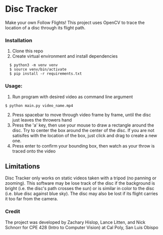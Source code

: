 # Disc Tracker

Make your own Follow Flights! This project uses OpenCV to trace the location of a disc through its flight path.

### Installation

1. Clone this repo
2. Create virtual environment and install dependencies

```
  $ python3 -m venv venv
  $ source venv/bin/activate
  $ pip install -r requirements.txt
```

### Usage:

1. Run program with desired video as command line argument

```
$ python main.py video_name.mp4
```

2. Press spacebar to move through video frame by frame, until the disc just leaves the throwers hand
3. Press the 'a' key, then use your mouse to draw a rectangle around the disc. Try to center the box around the center of the disc. If you are not satisifes with the location of the box, just click and drag to create a new one.
4. Press enter to confirm your bounding box, then watch as your throw is traced onto the video

## Limitations

Disc Tracker only works on static videos taken with a tripod (no panning or zooming).
This software may be lose track of the disc if the background is bright (i.e. the disc's path crosses the sun) or is similar in color to the disc (i.e. blue disc against blue sky).
The disc may also be lost if its flight carries it too far from the camera.

### Credit

The project was developed by Zachary Hislop, Lance Litten, and Nick Schnorr for CPE 428 (Intro to Computer Vision) at Cal Poly, San Luis Obispo
